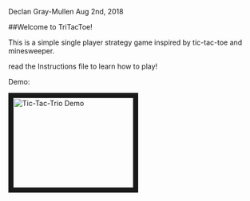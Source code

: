 Declan Gray-Mullen
Aug 2nd, 2018


##Welcome to TriTacToe!

This is a simple single player strategy game inspired by tic-tac-toe and minesweeper. 

read the Instructions file to learn how to play!

Demo:

<a href="http://www.youtube.com/watch?feature=player_embedded&v=Z4a_HZSZCzg
" target="_blank"><img src="http://img.youtube.com/vi/Z4a_HZSZCzg/0.jpg" 
alt="Tic-Tac-Trio Demo" width="240" height="180" border="10" /></a>
